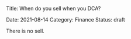 Title: When do you sell when you DCA?

Date: 2021-08-14
Category: Finance
Status: draft

There is no sell.

